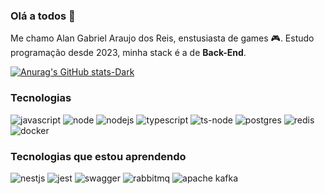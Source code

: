 ### Olá a todos :japanese_goblin:

Me chamo Alan Gabriel Araujo dos Reis, enstusiasta de games :video_game:. Estudo programação desde 2023, minha stack é a de **Back-End**. 

[![Anurag's GitHub stats-Dark](https://github-readme-stats.vercel.app/api?username=alanado&show_icons=true&theme=dark#gh-dark-mode-only)](https://github.com/anuraghazra/github-readme-stats#gh-dark-mode-only)

### Tecnologias

![javascript](https://img.shields.io/badge/JavaScript-323330?style=for-the-badge&logo=javascript&logoColor=yellow) ![node](https://img.shields.io/badge/Express%20js-000000?style=for-the-badge&logo=express&logoColor=white) ![nodejs](https://img.shields.io/badge/Node%20js-339933?style=for-the-badge&logo=nodedotjs&logoColor=white) ![typescript](https://img.shields.io/badge/TypeScript-007ACC?style=for-the-badge&logo=typescript&logoColor=white) ![ts-node](https://img.shields.io/badge/ts--node-3178C6?style=for-the-badge&logo=ts-node&logoColor=white) ![postgres](https://img.shields.io/badge/PostgreSQL-316192?style=for-the-badge&logo=postgresql&logoColor=white) ![redis](https://img.shields.io/badge/redis-%23DD0031.svg?&style=for-the-badge&logo=redis&logoColor=white) ![docker](https://img.shields.io/badge/Docker-2CA5E0?style=for-the-badge&logo=docker&logoColor=white)

### Tecnologias que estou aprendendo

![nestjs](https://img.shields.io/badge/nestjs-E0234E?style=for-the-badge&logo=nestjs&logoColor=white) ![jest](https://img.shields.io/badge/Jest-C21325?style=for-the-badge&logo=jest&logoColor=white) ![swagger](https://img.shields.io/badge/Swagger-85EA2D?style=for-the-badge&logo=Swagger&logoColor=white) ![rabbitmq](https://img.shields.io/badge/rabbitmq-%23FF6600.svg?&style=for-the-badge&logo=rabbitmq&logoColor=white) ![apache kafka](https://img.shields.io/badge/Apache_Kafka-231F20?style=for-the-badge&logo=apache-kafka&logoColor=white)

